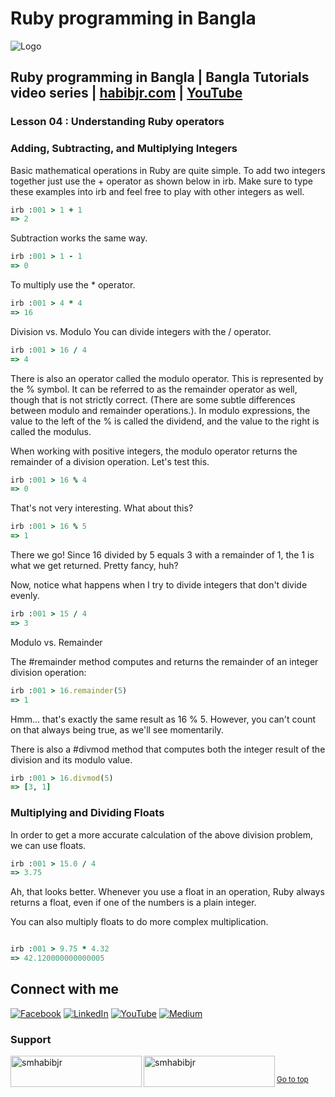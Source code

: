 # Ruby programming in Bangla

![Logo](https://miro.medium.com/max/1080/1*7e9D-oPWPIKBe2AQv862aA.png)


## Ruby programming in Bangla | Bangla Tutorials video series | [habibjr.com](https://www.habibjr.com/) | [YouTube](https://www.youtube.com/channel/UCAb6zCUBSCTGhXLME12XD5A)

### Lesson 04 : Understanding Ruby operators 

### Adding, Subtracting, and Multiplying Integers

Basic mathematical operations in Ruby are quite simple. To add two integers together just use the + operator as shown below in irb. Make sure to type these examples into irb and feel free to play with other integers as well.
````ruby
irb :001 > 1 + 1
=> 2
````

Subtraction works the same way.

````ruby
irb :001 > 1 - 1
=> 0
````

To multiply use the * operator.

````ruby
irb :001 > 4 * 4
=> 16
````

Division vs. Modulo
You can divide integers with the / operator.

````ruby 
irb :001 > 16 / 4
=> 4
````

There is also an operator called the modulo operator. This is represented by the % symbol. It can be referred to as the remainder operator as well, though that is not strictly correct. (There are some subtle differences between modulo and remainder operations.). In modulo expressions, the value to the left of the % is called the dividend, and the value to the right is called the modulus.

When working with positive integers, the modulo operator returns the remainder of a division operation. Let's test this.

````ruby
irb :001 > 16 % 4
=> 0
````

That's not very interesting. What about this?

````ruby
irb :001 > 16 % 5
=> 1
````

There we go! Since 16 divided by 5 equals 3 with a remainder of 1, the 1 is what we get returned. Pretty fancy, huh?

Now, notice what happens when I try to divide integers that don't divide evenly.

````ruby 
irb :001 > 15 / 4
=> 3
````

Modulo vs. Remainder

The #remainder method computes and returns the remainder of an integer division operation:

````ruby
irb :001 > 16.remainder(5)
=> 1
````


Hmm... that's exactly the same result as 16 % 5. However, you can't count on that always being true, as we'll see momentarily.

There is also a #divmod method that computes both the integer result of the division and its modulo value.

````ruby
irb :001 > 16.divmod(5)
=> [3, 1]
````

### Multiplying and Dividing Floats

In order to get a more accurate calculation of the above division problem, we can use floats.

````ruby 
irb :001 > 15.0 / 4
=> 3.75
````
Ah, that looks better. Whenever you use a float in an operation, Ruby always returns a float, even if one of the numbers is a plain integer.

You can also multiply floats to do more complex multiplication.

````ruby

irb :001 > 9.75 * 4.32
=> 42.120000000000005
````

## Connect with me

[![Facebook](https://img.shields.io/badge/Facebook-%231877F2.svg?logo=Facebook&logoColor=white)](https://facebook.com/smhabibjr) 
[![LinkedIn](https://img.shields.io/badge/LinkedIn-%230077B5.svg?logo=linkedin&logoColor=white)](https://linkedin.com/in/smhabibjr) 
[![YouTube](https://img.shields.io/badge/YouTube-%23FF0000.svg?logo=YouTube&logoColor=white)](https://youtube.com/c/HabibJr)
[![Medium](https://img.shields.io/badge/Medium-12100E?logo=medium&logoColor=white)](https://medium.com/@smhabibjr)

<h3 align="left">Support</h3>
<p><a href="https://www.buymeacoffee.com/smhabibjr"> <img align="left" src="https://cdn.buymeacoffee.com/buttons/v2/default-yellow.png" height="50" width="210" alt="smhabibjr" /></a>
<a href="https://paypal.me/habib2030"> <img align="left" src="https://img.shields.io/badge/PayPal-00457C" height="50" width="210" alt="smhabibjr" /></a>
</p>
<br>

<sup align="left"><a href="#ruby-programming-in-bangla">Go to top</a></sup>
